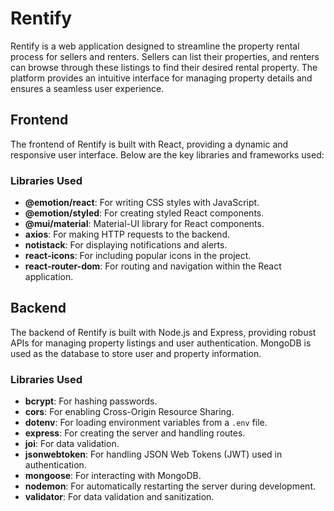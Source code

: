 # Rentify

Rentify is a web application designed to streamline the property rental process for sellers and renters. Sellers can list their properties, and renters can browse through these listings to find their desired rental property. The platform provides an intuitive interface for managing property details and ensures a seamless user experience.

## Frontend

The frontend of Rentify is built with React, providing a dynamic and responsive user interface. Below are the key libraries and frameworks used:

### Libraries Used
- **@emotion/react**: For writing CSS styles with JavaScript.
- **@emotion/styled**: For creating styled React components.
- **@mui/material**: Material-UI library for React components.
- **axios**: For making HTTP requests to the backend.
- **notistack**: For displaying notifications and alerts.
- **react-icons**: For including popular icons in the project.
- **react-router-dom**: For routing and navigation within the React application.

## Backend

The backend of Rentify is built with Node.js and Express, providing robust APIs for managing property listings and user authentication. MongoDB is used as the database to store user and property information.

### Libraries Used
- **bcrypt**: For hashing passwords.
- **cors**: For enabling Cross-Origin Resource Sharing.
- **dotenv**: For loading environment variables from a `.env` file.
- **express**: For creating the server and handling routes.
- **joi**: For data validation.
- **jsonwebtoken**: For handling JSON Web Tokens (JWT) used in authentication.
- **mongoose**: For interacting with MongoDB.
- **nodemon**: For automatically restarting the server during development.
- **validator**: For data validation and sanitization.
